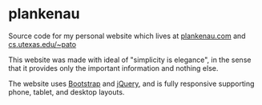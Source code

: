 plankenau
=========

Source code for my personal website which lives at [plankenau.com](http://plankenau.com) and [cs.utexas.edu/~pato](http://cs.utexas.edu/~pato)

This website was made with ideal of "simplicity is elegance", in the sense that it provides only the important information and nothing else. 

The website uses [Bootstrap](https://github.com/twbs/bootstrap) and [jQuery](https://github.com/jquery/jquery), and is fully responsive supporting phone, tablet, and desktop layouts.
